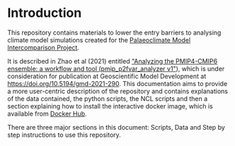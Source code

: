 # Introduction

This repository contains materials to lower the entry barriers to analysing climate model simulations created for the [Palaeoclimate Model Intercomparison Project](https://pmip.lsce.ipsl.fr/). 

It is described in Zhao et al (2021) entitled ["Analyzing the PMIP4-CMIP6 ensemble: a workflow and tool (pmip\_p2fvar\_analyzer v1"](https://doi.org/10.5194/gmd-2021-290)), which is under consideration for publication at Geoscientific Model Development at <https://doi.org/10.5194/gmd-2021-290>. This documentation aims to provide a more user-centric description of the repository and contains explanations of the data contained, the python scripts, the NCL scripts and then a section explaining how to install the interactive docker image, which is available from [Docker Hub](https://hub.docker.com/r/chrisbrierley/testing-pmip4_past2future).

There are three major sections in this document: Scripts, Data and Step by step instructions to use this repository.

